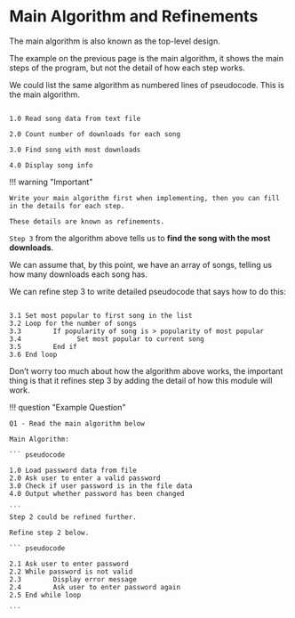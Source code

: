 # Main Algorithm and Refinements

The main algorithm is also known as the top-level design.

The example on the previous page is the main algorithm, it shows the main steps of the program, but not the detail of how each step works.

We could list the same algorithm as numbered lines of pseudocode. This is the main algorithm. 

``` pseudocode

1.0 Read song data from text file

2.0 Count number of downloads for each song

3.0 Find song with most downloads

4.0 Display song info

```

!!! warning "Important"

    Write your main algorithm first when implementing, then you can fill in the details for each step.
    
    These details are known as refinements. 

`Step 3` from the algorithm above tells us to **find the song with the most downloads**. 

We can assume that, by this point, we have an array of songs, telling us how many downloads each song has. 

We can refine step 3 to write detailed pseudocode that says how to do this:

``` pseudocode

3.1	Set most popular to first song in the list
3.2	Loop for the number of songs
3.3	       If popularity of song is > popularity of most popular
3.4	             Set most popular to current song
3.5        End if
3.6	End loop

```
Don’t worry too much about how the algorithm above works, the important thing is that it refines step 3 by adding the detail of how this module will work.

!!! question "Example Question"

    Q1 - Read the main algorithm below
    
    Main Algorithm:

    ``` pseudocode

    1.0	Load password data from file
    2.0	Ask user to enter a valid password
    3.0	Check if user password is in the file data
    4.0	Output whether password has been changed

    ```
    Step 2 could be refined further.
    
    Refine step 2 below.
    
    ``` pseudocode

    2.1	Ask user to enter password
    2.2	While password is not valid 
    2.3	       Display error message
    2.4	       Ask user to enter password again
    2.5	End while loop

    ```
